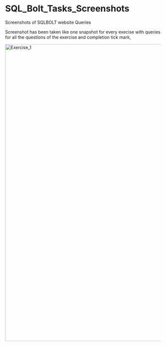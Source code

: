 # SQL_Bolt_Tasks_Screenshots
Screenshots of SQLBOLT website Queries

Screenshot has been taken like one snapshot for every execise with queries for all the questions of the exercise and completion tick mark,

<img width="960" alt="Exercise_1" src="https://user-images.githubusercontent.com/43499930/226278569-2fcfb889-88dd-4f63-aab2-dda9657da013.png">
